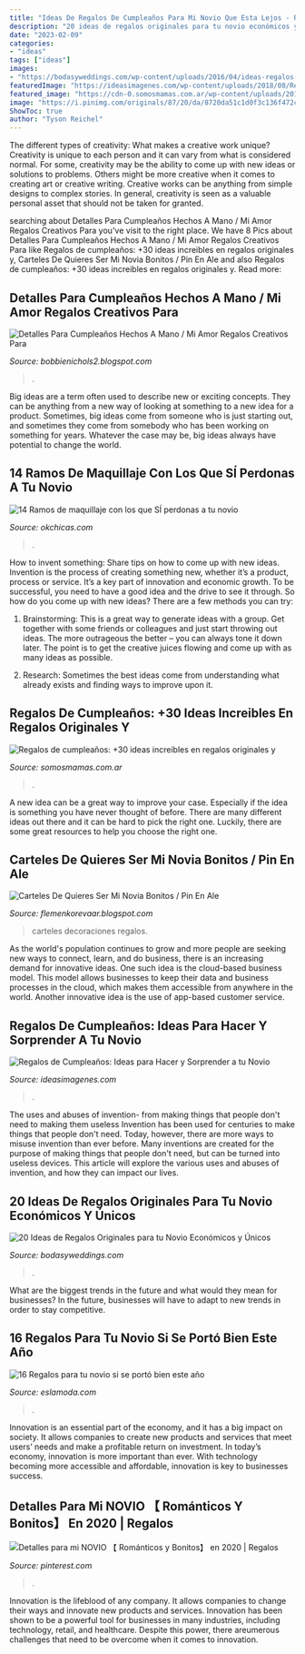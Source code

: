 ```yaml
---
title: "Ideas De Regalos De Cumpleaños Para Mi Novio Que Esta Lejos - Regalos De Cumpleaños: Ideas Para Hacer Y Sorprender A Tu Novio"
description: "20 ideas de regalos originales para tu novio económicos y únicos"
date: "2023-02-09"
categories:
- "ideas"
tags: ["ideas"]
images:
- "https://bodasyweddings.com/wp-content/uploads/2016/04/ideas-regalos-para-tu-novio-283x705.jpg"
featuredImage: "https://ideasimagenes.com/wp-content/uploads/2018/08/RegalosNovio4.jpg"
featured_image: "https://cdn-0.somosmamas.com.ar/wp-content/uploads/2019/08/REGALOS-MEJOR-AMIGA.jpg"
image: "https://i.pinimg.com/originals/87/20/da/8720da51c1d0f3c136f472ccde2346cb.jpg"
ShowToc: true
author: "Tyson Reichel"
---
```



The different types of creativity: What makes a creative work unique?
Creativity is unique to each person and it can vary from what is considered normal. For some, creativity may be the ability to come up with new ideas or solutions to problems. Others might be more creative when it comes to creating art or creative writing. Creative works can be anything from simple designs to complex stories. In general, creativity is seen as a valuable personal asset that should not be taken for granted.

	

		
searching about Detalles Para Cumpleaños Hechos A Mano / Mi Amor Regalos Creativos Para you've visit to the right place. We have 8 Pics about Detalles Para Cumpleaños Hechos A Mano / Mi Amor Regalos Creativos Para like Regalos de cumpleaños: +30 ideas increibles en regalos originales y, Carteles De Quieres Ser Mi Novia Bonitos / Pin En Ale and also Regalos de cumpleaños: +30 ideas increibles en regalos originales y. Read more:
		
    
## Detalles Para Cumpleaños Hechos A Mano / Mi Amor Regalos Creativos Para

<img loading=lazy src="https://i.pinimg.com/originals/87/20/da/8720da51c1d0f3c136f472ccde2346cb.jpg" onerror="this.onerror=null;this.src='https://tse2.mm.bing.net/th?id=OIP.P3EGfPrJjV7m007YKgehywHaNJ&amp;pid=15.1';" alt="Detalles Para Cumpleaños Hechos A Mano / Mi Amor Regalos Creativos Para">

_Source: bobbienichols2.blogspot.com_

>. 

	

Big ideas are a term often used to describe new or exciting concepts. They can be anything from a new way of looking at something to a new idea for a product. Sometimes, big ideas come from someone who is just starting out, and sometimes they come from somebody who has been working on something for years. Whatever the case may be, big ideas always have potential to change the world.

    
## 14 Ramos De Maquillaje Con Los Que SÍ Perdonas A Tu Novio

<img loading=lazy src="https://www.okchicas.com/wp-content/uploads/2017/04/ramos-de-bombones-dulces-accesorios-yo-maquillaje-908025-MLV25353473278_022017-F-700x700.jpg" onerror="this.onerror=null;this.src='https://tse3.mm.bing.net/th?id=OIP.DOJ3n_eeVk2bHqXgKXfu1AHaHa&amp;pid=15.1';" alt="14 Ramos de maquillaje con los que SÍ perdonas a tu novio">

_Source: okchicas.com_

>. 

	

How to invent something: Share tips on how to come up with new ideas.
Invention is the process of creating something new, whether it’s a product, process or service. It’s a key part of innovation and economic growth. To be successful, you need to have a good idea and the drive to see it through.
So how do you come up with new ideas? There are a few methods you can try:

1. Brainstorming: This is a great way to generate ideas with a group. Get together with some friends or colleagues and just start throwing out ideas. The more outrageous the better – you can always tone it down later. The point is to get the creative juices flowing and come up with as many ideas as possible.

2. Research: Sometimes the best ideas come from understanding what already exists and finding ways to improve upon it.

    
## Regalos De Cumpleaños: +30 Ideas Increibles En Regalos Originales Y

<img loading=lazy src="https://cdn-0.somosmamas.com.ar/wp-content/uploads/2019/08/REGALOS-MEJOR-AMIGA.jpg" onerror="this.onerror=null;this.src='https://tse3.mm.bing.net/th?id=OIP.RFqejLsXVhKAVC0jsWwZrwHaJ4&amp;pid=15.1';" alt="Regalos de cumpleaños: +30 ideas increibles en regalos originales y">

_Source: somosmamas.com.ar_

>. 

	

A new idea can be a great way to improve your case. Especially if the idea is something you have never thought of before. There are many different ideas out there and it can be hard to pick the right one. Luckily, there are some great resources to help you choose the right one.

    
## Carteles De Quieres Ser Mi Novia Bonitos / Pin En Ale

<img loading=lazy src="https://i.pinimg.com/originals/97/a7/d8/97a7d869ae62f299953946957b0c36fc.jpg" onerror="this.onerror=null;this.src='https://tse4.mm.bing.net/th?id=OIP.2waRSUdnZmpsTHEVUiZhPgHaNK&amp;pid=15.1';" alt="Carteles De Quieres Ser Mi Novia Bonitos / Pin En Ale">

_Source: flemenkorevaar.blogspot.com_

>carteles decoraciones regalos. 

	

As the world's population continues to grow and more people are seeking new ways to connect, learn, and do business, there is an increasing demand for innovative ideas. One such idea is the cloud-based business model. This model allows businesses to keep their data and business processes in the cloud, which makes them accessible from anywhere in the world. Another innovative idea is the use of app-based customer service.

    
## Regalos De Cumpleaños: Ideas Para Hacer Y Sorprender A Tu Novio

<img loading=lazy src="https://ideasimagenes.com/wp-content/uploads/2018/08/RegalosNovio4.jpg" onerror="this.onerror=null;this.src='https://tse2.mm.bing.net/th?id=OIP.uAG1sLzeDgm4vSu-58q5vgHaJ6&amp;pid=15.1';" alt="Regalos de Cumpleaños: Ideas para Hacer y Sorprender a tu Novio">

_Source: ideasimagenes.com_

>. 

	

The uses and abuses of invention- from making things that people don't need to making them useless
Invention has been used for centuries to make things that people don't need. Today, however, there are more ways to misuse invention than ever before. Many inventions are created for the purpose of making things that people don't need, but can be turned into useless devices. This article will explore the various uses and abuses of invention, and how they can impact our lives.

    
## 20 Ideas De Regalos Originales Para Tu Novio Económicos Y Únicos

<img loading=lazy src="https://bodasyweddings.com/wp-content/uploads/2016/04/ideas-regalos-para-tu-novio-283x705.jpg" onerror="this.onerror=null;this.src='https://tse2.mm.bing.net/th?id=OIP.QwzKMi5kUrFdFHfiMQaZ7AAAAA&amp;pid=15.1';" alt="20 Ideas de Regalos Originales para tu Novio Económicos y Únicos">

_Source: bodasyweddings.com_

>. 

	

What are the biggest trends in the future and what would they mean for businesses?
In the future, businesses will have to adapt to new trends in order to stay competitive.

    
## 16 Regalos Para Tu Novio Si Se Portó Bien Este Año

<img loading=lazy src="https://eslamoda.com/wp-content/uploads/sites/2/2018/11/regalos-lindos-para-tu-novio-15.jpg" onerror="this.onerror=null;this.src='https://tse1.mm.bing.net/th?id=OIP.8wMXyvg8InUsmsEPVddI_gHaHa&amp;pid=15.1';" alt="16 Regalos para tu novio si se portó bien este año">

_Source: eslamoda.com_

>. 

	

Innovation is an essential part of the economy, and it has a big impact on society. It allows companies to create new products and services that meet users’ needs and make a profitable return on investment. In today’s economy, innovation is more important than ever. With technology becoming more accessible and affordable, innovation is key to businesses success.

    
## Detalles Para Mi NOVIO 【 Románticos Y Bonitos】 En 2020 | Regalos

<img loading=lazy src="https://i.pinimg.com/736x/d3/42/bf/d342bf72aeddc71ac34c8bf5b9ffdb07.jpg" onerror="this.onerror=null;this.src='https://tse1.mm.bing.net/th?id=OIP.yD6M-_Aqq-4wZF8ClW9UvAHaJ4&amp;pid=15.1';" alt="Detalles para mi NOVIO 【 Románticos y Bonitos】 en 2020 | Regalos">

_Source: pinterest.com_

>. 

	

Innovation is the lifeblood of any company. It allows companies to change their ways and innovate new products and services. Innovation has been shown to be a powerful tool for businesses in many industries, including technology, retail, and healthcare. Despite this power, there areumerous challenges that need to be overcome when it comes to innovation.

